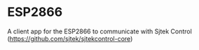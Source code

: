 # ESP2866

A client app for the ESP2866 to communicate with Sjtek Control (https://github.com/sjtek/sjtekcontrol-core)
